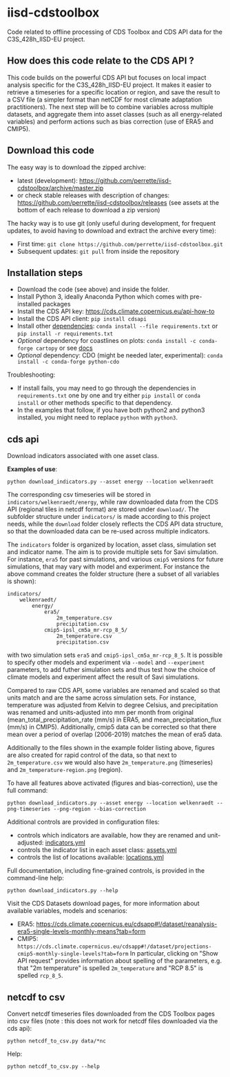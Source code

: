 # iisd-cdstoolbox

Code related to offline processing of CDS Toolbox and CDS API data for the C3S_428h_IISD-EU project.

## How does this code relate to the CDS API ?

This code builds on the powerful CDS API but focuses on local impact analysis specific for the C3S_428h_IISD-EU project. It makes it easier to retrieve a timeseries for a specific location or region, and save the result to a CSV file (a simpler format than netCDF for most climate adaptation practitioners). The next step will be to combine variables across multiple datasets, and aggregate them into asset classes (such as all energy-related variables) and perform actions such as bias correction (use of ERA5 and CMIP5).

## Download this code

The easy way is to download the zipped archive:
- latest (development): https://github.com/perrette/iisd-cdstoolbox/archive/master.zip
- or check stable releases with description of changes: https://github.com/perrette/iisd-cdstoolbox/releases (see assets at the bottom of each release to download a zip version)

The hacky way is to use git (only useful during development, for frequent updates, to avoid having to download and extract the archive every time):
- First time: `git clone https://github.com/perrette/iisd-cdstoolbox.git`
- Subsequent updates: `git pull` from inside the repository 

## Installation steps

- Download the code (see above) and inside the folder.
- Install Python 3, ideally Anaconda Python which comes with pre-installed packages
- Install the CDS API key: https://cds.climate.copernicus.eu/api-how-to
- Install the CDS API client: `pip install cdsapi`
- Install other [dependencies](requirements.txt): `conda install --file requirements.txt` or `pip install -r requirements.txt`
- _Optional_ dependency for coastlines on plots: `conda install -c conda-forge cartopy` or see [docs](https://scitools.org.uk/cartopy/docs/latest/installing.html)
- _Optional_ dependency: CDO (might be needed later, experimental): `conda install -c conda-forge python-cdo`


Troubleshooting:
- If install fails, you may need to go through the dependencies in `requirements.txt` one by one and try either `pip install` or `conda install` or other methods specific to that dependency.
- In the examples that follow, if you have both python2 and python3 installed, you might need to replace `python` with `python3`.

## cds api

Download indicators associated with one asset class.

**Examples of use**:

    python download_indicators.py --asset energy --location welkenraedt
    
The corresponding csv timeseries will be stored in `indicators/welkenraedt/energy`, while raw downloaded data from the CDS API (regional tiles in netcdf format) are stored under `download/`. The subfolder structure under `indicators/` is made according to this project needs, while the `download` folder closely reflects the CDS API data structure, so that the downloaded data can be re-used across multiple indicators. 

The `indicators` folder is organized by location, asset class, simulation set and indicator name. The aim is to provide multiple sets for Savi simulation. For instance, `era5` for past simulations, and various `cmip5` versions for future simulations, that may vary with model and experiment. For instance the above command creates the folder structure (here a subset of all variables is shown):

	indicators/
		welkenraedt/
			energy/
				era5/
					2m_temperature.csv
					precipitation.csv
				cmip5-ipsl_cm5a_mr-rcp_8_5/
					2m_temperature.csv
					precipitation.csv

with two simulation sets `era5` and `cmip5-ipsl_cm5a_mr-rcp_8_5`. It is possible to specify other models and experiment via `--model` and `--experiment` parameters, to add futher simulation sets and thus test how the choice of climate models and experiment affect the result of Savi simulations.

Compared to raw CDS API, some variables are renamed and scaled so that units match and are the same across simulation sets.
For instance, temperature was adjusted from Kelvin to degree Celsius, and precipitation was renamed and units-adjusted into mm per month from original (mean_total_precipitation_rate (mm/s) in ERA5, and mean_precipitation_flux (mm/s) in CMIP5). Additionally, cmip5 data can be corrected so that there mean over a period of overlap (2006-2019) matches the mean of era5 data. 

Additionally to the files shown in the example folder listing above, figures are also created for rapid control of the data, so that next to `2m_temperature.csv` we would also have `2m_temperature.png` (timeseries) and `2m_temperature-region.png` (region).

To have all features above activated (figures and bias-correction), use the full command:

	python download_indicators.py --asset energy --location welkenraedt --png-timeseries --png-region --bias-correction

Additional controls are provided in configuration files:
- controls which indicators are available, how they are renamed and unit-adjusted: [indicators.yml](indicators.yml)
- controls the indicator list in each asset class: [assets.yml](assets.yml)
- controls the list of locations available: [locations.yml](locations.yml)

Full documentation, including fine-grained controls, is provided in the command-line help:

    python download_indicators.py --help
   

Visit the CDS Datasets download pages, for more information about available variables, models and scenarios:
- ERA5: https://cds.climate.copernicus.eu/cdsapp#!/dataset/reanalysis-era5-single-levels-monthly-means?tab=form
- CMIP5: `https://cds.climate.copernicus.eu/cdsapp#!/dataset/projections-cmip5-monthly-single-levels?tab=form`
In particular, clicking on "Show API request" provides information about spelling of the parameters, e.g. that "2m temperature" is spelled `2m_temperature` and "RCP 8.5" is spelled `rcp_8_5`.


## netcdf to csv

Convert netcdf timeseries files downloaded from the CDS Toolbox pages into csv files (note : this does not work for netcdf files downloaded via the cds api):

    python netcdf_to_csv.py data/*nc

Help:

    python netcdf_to_csv.py --help
